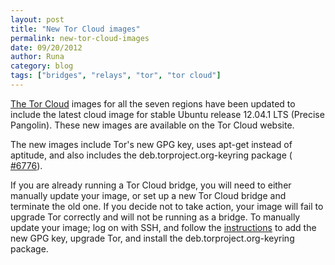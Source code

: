 ```yaml
---
layout: post
title: "New Tor Cloud images"
permalink: new-tor-cloud-images
date: 09/20/2012
author: Runa
category: blog
tags: ["bridges", "relays", "tor", "tor cloud"]
---
```


[The Tor Cloud](https://cloud.torproject.org/) images for all the seven regions have been updated to include the latest cloud image for stable Ubuntu release 12.04.1 LTS (Precise Pangolin). These new images are available on the Tor Cloud website.

The new images include Tor's new GPG key, uses apt-get instead of aptitude, and also includes the deb.torproject.org-keyring package ( [#6776](https://trac.torproject.org/projects/tor/ticket/6776)).

If you are already running a Tor Cloud bridge, you will need to either manually update your image, or set up a new Tor Cloud bridge and terminate the old one. If you decide not to take action, your image will fail to upgrade Tor correctly and will not be running as a bridge. To manually update your image; log on with SSH, and follow the [instructions](https://www.torproject.org/docs/debian.html.en) to add the new GPG key, upgrade Tor, and install the deb.torproject.org-keyring package.

